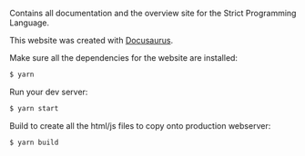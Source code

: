 Contains all documentation and the overview site for the Strict Programming Language.

This website was created with [Docusaurus](https://docusaurus.io/).

Make sure all the dependencies for the website are installed:

```sh
$ yarn
```

Run your dev server:

```sh
$ yarn start
```

Build to create all the html/js files to copy onto production webserver:

```sh
$ yarn build
```